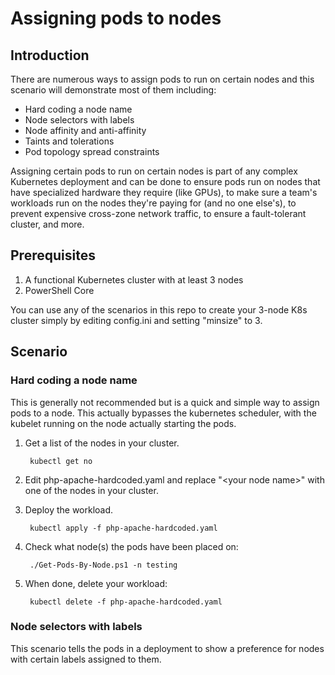# Assigning pods to nodes

## Introduction
There are numerous ways to assign pods to run on certain nodes and this scenario will demonstrate most of them including:

* Hard coding a node name
* Node selectors with labels
* Node affinity and anti-affinity
* Taints and tolerations
* Pod topology spread constraints

Assigning certain pods to run on certain nodes is part of any complex Kubernetes deployment and can be done to ensure pods run on nodes that have specialized hardware they require (like GPUs), to make sure a team's workloads run on the nodes they're paying for (and no one else's), to prevent expensive cross-zone network traffic, to ensure a fault-tolerant cluster, and more.

## Prerequisites
1. A functional Kubernetes cluster with at least 3 nodes
2. PowerShell Core

You can use any of the scenarios in this repo to create your 3-node K8s cluster simply by editing config.ini and setting "minsize" to 3.

## Scenario
### Hard coding a node name
This is generally not recommended but is a quick and simple way to assign pods to a node.  This actually bypasses the kubernetes scheduler, with the kubelet running on the node actually starting the pods.

1. Get a list of the nodes in your cluster.

        kubectl get no

2. Edit php-apache-hardcoded.yaml and replace "\<your node name\>" with one of the nodes in your cluster.

3. Deploy the workload.

        kubectl apply -f php-apache-hardcoded.yaml

4. Check what node(s) the pods have been placed on:

        ./Get-Pods-By-Node.ps1 -n testing

5. When done, delete your workload:

        kubectl delete -f php-apache-hardcoded.yaml

### Node selectors with labels
This scenario tells the pods in a deployment to show a preference for nodes with certain labels assigned to them.

